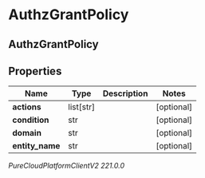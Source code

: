# AuthzGrantPolicy

## AuthzGrantPolicy

## Properties

|Name | Type | Description | Notes|
|------------ | ------------- | ------------- | -------------|
| **actions** | list[str] |  | [optional] |
| **condition** | str |  | [optional] |
| **domain** | str |  | [optional] |
| **entity_name** | str |  | [optional] |



_PureCloudPlatformClientV2 221.0.0_
